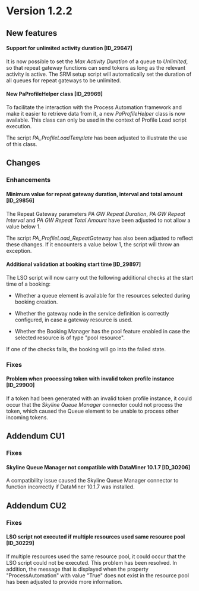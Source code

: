 # Version 1.2.2

## New features

#### Support for unlimited activity duration \[ID_29647\]

It is now possible to set the *Max Activity Duration* of a queue to *Unlimited*, so that repeat gateway functions can send tokens as long as the relevant activity is active. The SRM setup script will automatically set the duration of all queues for repeat gateways to be unlimited.

#### New PaProfileHelper class \[ID_29969\]

To facilitate the interaction with the Process Automation framework and make it easier to retrieve data from it, a new *PaProfileHelper* class is now available. This class can only be used in the context of Profile Load script execution.

The script *PA_ProfileLoadTemplate* has been adjusted to illustrate the use of this class.

## Changes

### Enhancements

#### Minimum value for repeat gateway duration, interval and total amount \[ID_29856\]

The Repeat Gateway parameters *PA GW Repeat Duration*, *PA GW Repeat Interval* and *PA GW Repeat Total Amount* have been adjusted to not allow a value below 1.

The script *PA_ProfileLoad_RepeatGateway* has also been adjusted to reflect these changes. If it encounters a value below 1, the script will throw an exception.

#### Additional validation at booking start time \[ID_29897\]

The LSO script will now carry out the following additional checks at the start time of a booking:

- Whether a queue element is available for the resources selected during booking creation.

- Whether the gateway node in the service definition is correctly configured, in case a gate­way resource is used.

- Whether the Booking Manager has the pool feature enabled in case the selected resource is of type "pool resource".

If one of the checks fails, the booking will go into the failed state.

### Fixes

#### Problem when processing token with invalid token profile instance \[ID_29900\]

If a token had been generated with an invalid token profile instance, it could occur that the *Skyline Queue Manager* connector could not process the token, which caused the Queue element to be unable to process other incoming tokens.

## Addendum CU1

### Fixes

#### Skyline Queue Manager not compatible with DataMiner 10.1.7 \[ID_30206\]

A compatibility issue caused the Skyline Queue Manager connector to function incorrectly if DataMiner 10.1.7 was installed.

## Addendum CU2

### Fixes

#### LSO script not executed if multiple resources used same resource pool \[ID_30229\]

If multiple resources used the same resource pool, it could occur that the LSO script could not be executed. This problem has been resolved. In addition, the message that is displayed when the property "ProcessAutomation" with value "True" does not exist in the resource pool has been adjusted to provide more information.

